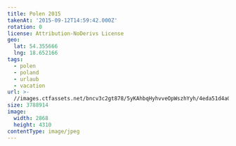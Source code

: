 ```yaml
---
title: Polen 2015
takenAt: '2015-09-12T14:59:42.000Z'
rotation: 0
license: Attribution-NoDerivs License
geo:
  lat: 54.355666
  lng: 18.652166
tags:
  - polen
  - poland
  - urlaub
  - vacation
url: >-
  //images.ctfassets.net/bncv3c2gt878/5yKAhbqHyhvveOpWszhYyh/4eda51d4a0c43ba82fad4e159bb3ecb1/polen-2015_25657109540_o
size: 3788914
image:
  width: 2868
  height: 4310
contentType: image/jpeg
---
```


